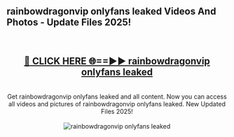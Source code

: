 <h2>rainbowdragonvip onlyfans leaked Videos And Photos - Update Files 2025!</h2>
<br>
<div align="center">
<h2><a href="https://top-ai-tools.click/QrbHav" rel="nofollow">🔴 CLICK HERE 🌐==►► rainbowdragonvip onlyfans leaked</a></h2>
<br>
Get rainbowdragonvip onlyfans leaked and all content. Now you can access all videos and pictures of rainbowdragonvip onlyfans leaked. New Updated Files 2025!
<br>
<br>
<a href="https://top-ai-tools.click/QrbHav" rel="nofollow" data-target="animated-image.originalLink"><img src="https://i.ibb.co.com/WyWwxjT/player-gif2.gif" alt="rainbowdragonvip onlyfans leaked" style="max-width: 100%; display: inline-block;" data-target="animated-image.originalImage"></a>
</div>
<br>